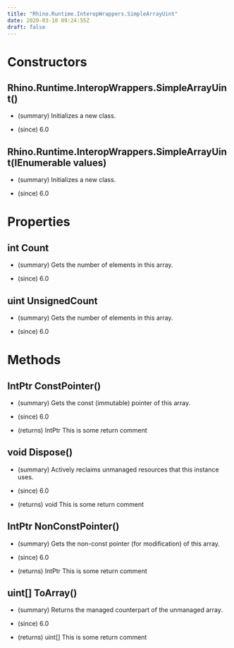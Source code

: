 ```yaml
---
title: "Rhino.Runtime.InteropWrappers.SimpleArrayUint"
date: 2020-03-10 09:24:55Z
draft: false
---
```


# Constructors
## Rhino.Runtime.InteropWrappers.SimpleArrayUint()
- (summary) 
     Initializes a new  class.
     
- (since) 6.0
## Rhino.Runtime.InteropWrappers.SimpleArrayUint(IEnumerable<uint> values)
- (summary) 
     Initializes a new  class.
     
- (since) 6.0
# Properties
## int Count
- (summary) 
     Gets the number of elements in this array.
     
- (since) 6.0
## uint UnsignedCount
- (summary) 
     Gets the number of elements in this array.
     
- (since) 6.0
# Methods
## IntPtr ConstPointer()
- (summary) 
     Gets the const (immutable) pointer of this array.
     
- (since) 6.0
- (returns) IntPtr This is some return comment
## void Dispose()
- (summary) 
     Actively reclaims unmanaged resources that this instance uses.
     
- (since) 6.0
- (returns) void This is some return comment
## IntPtr NonConstPointer()
- (summary) 
     Gets the non-const pointer (for modification) of this array.
     
- (since) 6.0
- (returns) IntPtr This is some return comment
## uint[] ToArray()
- (summary) 
     Returns the managed counterpart of the unmanaged array.
     
- (since) 6.0
- (returns) uint[] This is some return comment
